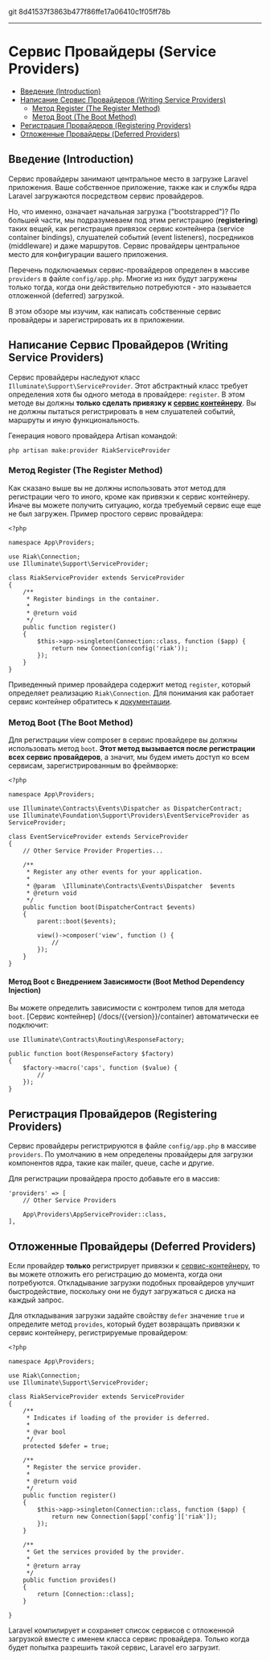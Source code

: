 git 8d41537f3863b477f86ffe17a06410c1f05ff78b

---

# Сервис Провайдеры (Service Providers)

- [Введение (Introduction)](#introduction)
- [Написание Сервис Провайдеров (Writing Service Providers)](#writing-service-providers)
    - [Метод Register (The Register Method)](#the-register-method)
    - [Метод Boot (The Boot Method)](#the-boot-method)
- [Регистрация Провайдеров (Registering Providers)](#registering-providers)
- [Отложенные Провайдеры (Deferred Providers)](#deferred-providers)

<a name="introduction"></a>
## Введение (Introduction)

Сервис провайдеры занимают центральное место в загрузке Laravel приложения. Ваше собственное приложение, также как и службы ядра Laravel загружаются посредством сервис провайдеров.

Но, что именно, означает начальная загрузка ("bootstrapped")? По большей части, мы подразумеваем под этим регистрацию (**registering**) таких вещей, как регистрация привязок сервис контейнера (service container bindings), слушателей событий (event listeners), посредников (middleware) и даже маршрутов. Сервис провайдеры центральное место для конфигурации вашего приложения.

Перечень подключаемых сервис-провайдеров определен в массиве `providers` в файле `config/app.php`. Многие из них будут загружены только тогда, когда они действительно потребуются - это называется отложенной (deferred) загрузкой.

В этом обзоре мы изучим, как написать собственные сервис провайдеры и зарегистрировать их в приложении.

<a name="writing-service-providers"></a>
## Написание Сервис Провайдеров (Writing Service Providers)

Сервис провайдеры наследуют класс `Illuminate\Support\ServiceProvider`. Этот абстрактный класс требует определения хотя бы одного метода в провайдере: `register`. В этом методе вы должны **только сделать привязку к [сервис контейнеру](/docs/{{version}}/container)**. Вы не должны пытаться регистрировать в нем слушателей событий, маршруты и иную функциональность.

Генерация нового провайдера Artisan командой:

    php artisan make:provider RiakServiceProvider

<a name="the-register-method"></a>
### Метод Register (The Register Method)

Как сказано выше вы не должны использовать этот метод для регистрации чего то иного, кроме как привязки к сервис контейнеру. Иначе вы можете получить ситуацию, когда требуемый сервис еще еще не был загружен. Пример простого сервис провайдера:

    <?php

    namespace App\Providers;

    use Riak\Connection;
    use Illuminate\Support\ServiceProvider;

    class RiakServiceProvider extends ServiceProvider
    {
        /**
         * Register bindings in the container.
         *
         * @return void
         */
        public function register()
        {
            $this->app->singleton(Connection::class, function ($app) {
                return new Connection(config('riak'));
            });
        }
    }

Приведенный пример провайдера содержит метод `register`, который определяет реализацию `Riak\Connection`. Для понимания как работает сервис контейнер обратитесь к [документации](/docs/{{version}}/container).

<a name="the-boot-method"></a>
### Метод Boot (The Boot Method)

Для регистрации view composer в сервис провайдере вы должны использовать метод `boot`. **Этот метод вызывается после регистрации всех сервис провайдеров**, а значит, мы будем иметь доступ ко всем сервисам, зарегистрированным во фреймворке:

    <?php

    namespace App\Providers;

    use Illuminate\Contracts\Events\Dispatcher as DispatcherContract;
    use Illuminate\Foundation\Support\Providers\EventServiceProvider as ServiceProvider;

    class EventServiceProvider extends ServiceProvider
    {
        // Other Service Provider Properties...

        /**
         * Register any other events for your application.
         *
         * @param  \Illuminate\Contracts\Events\Dispatcher  $events
         * @return void
         */
        public function boot(DispatcherContract $events)
        {
            parent::boot($events);

            view()->composer('view', function () {
                //
            });
        }
    }

#### Метод Boot с Внедрением Зависимости (Boot Method Dependency Injection)

Вы можете определить зависимости с контролем типов для метода `boot`. [Сервис контейнер] (/docs/{{version}}/container) автоматически ее подключит:

    use Illuminate\Contracts\Routing\ResponseFactory;

    public function boot(ResponseFactory $factory)
    {
        $factory->macro('caps', function ($value) {
            //
        });
    }

<a name="registering-providers"></a>
## Регистрация Провайдеров (Registering Providers)

Сервис провайдеры регистрируются в файле `config/app.php` в массиве `providers`. По умолчанию в нем определены провайдеры для загрузки компонентов ядра, такие как mailer, queue, cache и другие.

Для регистрации провайдера просто добавьте его в массив:

    'providers' => [
        // Other Service Providers

        App\Providers\AppServiceProvider::class,
    ],

<a name="deferred-providers"></a>
## Отложенные Провайдеры (Deferred Providers)

Если провайдер **только** регистрирует привязки к [сервис-контейнеру](/docs/{{version}}/container), то вы можете отложить его регистрацию до момента, когда они потребуются. Откладывание загрузки подобных провайдеров улучшит быстродействие, поскольку они не будут загружаться с диска на каждый запрос.

Для откладывания загрузки задайте свойству `defer` значение `true` и определите метод `provides`, который будет возвращать привязки к сервис контейнеру, регистрируемые провайдером:

    <?php

    namespace App\Providers;

    use Riak\Connection;
    use Illuminate\Support\ServiceProvider;

    class RiakServiceProvider extends ServiceProvider
    {
        /**
         * Indicates if loading of the provider is deferred.
         *
         * @var bool
         */
        protected $defer = true;

        /**
         * Register the service provider.
         *
         * @return void
         */
        public function register()
        {
            $this->app->singleton(Connection::class, function ($app) {
                return new Connection($app['config']['riak']);
            });
        }

        /**
         * Get the services provided by the provider.
         *
         * @return array
         */
        public function provides()
        {
            return [Connection::class];
        }

    }

Laravel компилирует и сохраняет список сервисов с отложенной загрузкой вместе с именем класса сервис провайдера. Только когда будет попытка разрешить такой сервис, Laravel его загрузит.
